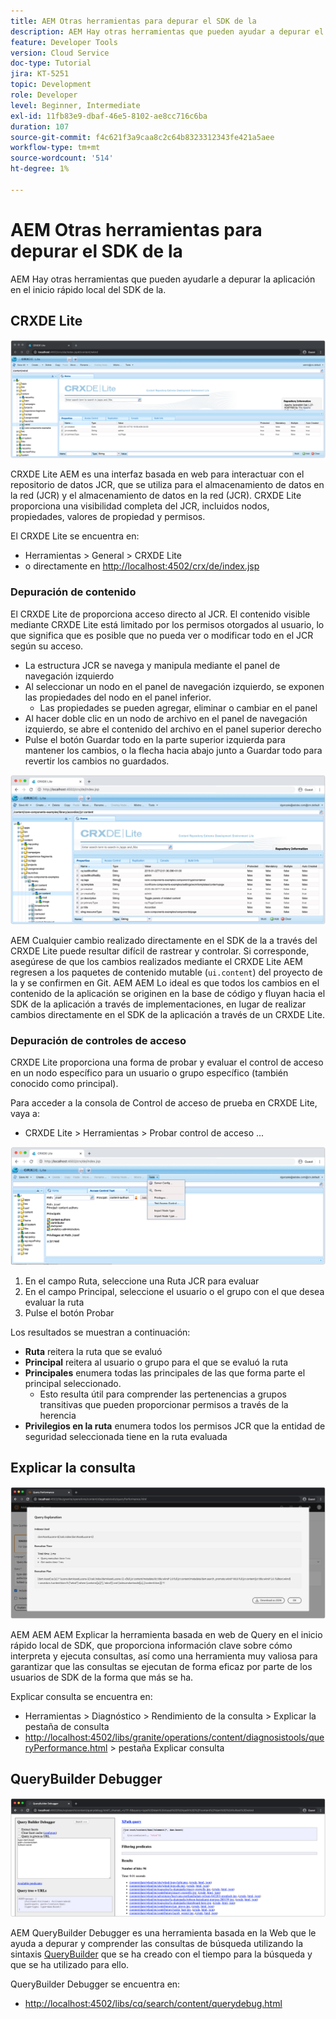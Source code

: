 ```yaml
---
title: AEM Otras herramientas para depurar el SDK de la
description: AEM Hay otras herramientas que pueden ayudar a depurar el inicio rápido local del SDK de la.
feature: Developer Tools
version: Cloud Service
doc-type: Tutorial
jira: KT-5251
topic: Development
role: Developer
level: Beginner, Intermediate
exl-id: 11fb83e9-dbaf-46e5-8102-ae8cc716c6ba
duration: 107
source-git-commit: f4c621f3a9caa8c2c64b8323312343fe421a5aee
workflow-type: tm+mt
source-wordcount: '514'
ht-degree: 1%

---
```


# AEM Otras herramientas para depurar el SDK de la

AEM Hay otras herramientas que pueden ayudarle a depurar la aplicación en el inicio rápido local del SDK de la.

## CRXDE Lite

![CRXDE Lite](./assets/other-tools/crxde-lite.png)

CRXDE Lite AEM es una interfaz basada en web para interactuar con el repositorio de datos JCR, que se utiliza para el almacenamiento de datos en la red (JCR) y el almacenamiento de datos en la red (JCR). CRXDE Lite proporciona una visibilidad completa del JCR, incluidos nodos, propiedades, valores de propiedad y permisos.

El CRXDE Lite se encuentra en:

+ Herramientas > General > CRXDE Lite
+ o directamente en [http://localhost:4502/crx/de/index.jsp](http://localhost:4502/crx/de/index.jsp)

### Depuración de contenido

El CRXDE Lite de proporciona acceso directo al JCR. El contenido visible mediante CRXDE Lite está limitado por los permisos otorgados al usuario, lo que significa que es posible que no pueda ver o modificar todo en el JCR según su acceso.

+ La estructura JCR se navega y manipula mediante el panel de navegación izquierdo
+ Al seleccionar un nodo en el panel de navegación izquierdo, se exponen las propiedades del nodo en el panel inferior.
   + Las propiedades se pueden agregar, eliminar o cambiar en el panel
+ Al hacer doble clic en un nodo de archivo en el panel de navegación izquierdo, se abre el contenido del archivo en el panel superior derecho
+ Pulse el botón Guardar todo en la parte superior izquierda para mantener los cambios, o la flecha hacia abajo junto a Guardar todo para revertir los cambios no guardados.

![CRXDE Lite - Depurando contenido](./assets/other-tools/crxde-lite__debugging-content.png)

AEM Cualquier cambio realizado directamente en el SDK de la a través del CRXDE Lite puede resultar difícil de rastrear y controlar. Si corresponde, asegúrese de que los cambios realizados mediante el CRXDE Lite AEM regresen a los paquetes de contenido mutable (`ui.content`) del proyecto de la y se confirmen en Git. AEM AEM Lo ideal es que todos los cambios en el contenido de la aplicación se originen en la base de código y fluyan hacia el SDK de la aplicación a través de implementaciones, en lugar de realizar cambios directamente en el SDK de la aplicación a través de un CRXDE Lite.

### Depuración de controles de acceso

CRXDE Lite proporciona una forma de probar y evaluar el control de acceso en un nodo específico para un usuario o grupo específico (también conocido como principal).

Para acceder a la consola de Control de acceso de prueba en CRXDE Lite, vaya a:

+ CRXDE Lite > Herramientas > Probar control de acceso ...

![CRXDE Lite - Probar control de acceso](./assets/other-tools/crxde-lite__test-access-control.png)

1. En el campo Ruta, seleccione una Ruta JCR para evaluar
1. En el campo Principal, seleccione el usuario o el grupo con el que desea evaluar la ruta
1. Pulse el botón Probar

Los resultados se muestran a continuación:

+ __Ruta__ reitera la ruta que se evaluó
+ __Principal__ reitera al usuario o grupo para el que se evaluó la ruta
+ __Principales__ enumera todas las principales de las que forma parte el principal seleccionado.
   + Esto resulta útil para comprender las pertenencias a grupos transitivas que pueden proporcionar permisos a través de la herencia
+ __Privilegios en la ruta__ enumera todos los permisos JCR que la entidad de seguridad seleccionada tiene en la ruta evaluada

## Explicar la consulta

![Explicar consulta](./assets/other-tools/explain-query.png)

AEM AEM AEM Explicar la herramienta basada en web de Query en el inicio rápido local de SDK, que proporciona información clave sobre cómo interpreta y ejecuta consultas, así como una herramienta muy valiosa para garantizar que las consultas se ejecutan de forma eficaz por parte de los usuarios de SDK de la forma que más se ha.

Explicar consulta se encuentra en:

+ Herramientas > Diagnóstico > Rendimiento de la consulta > Explicar la pestaña de consulta
+ [http://localhost:4502/libs/granite/operations/content/diagnosistools/queryPerformance.html](http://localhost:4502/libs/granite/operations/content/diagnosistools/queryPerformance.html) > pestaña Explicar consulta

## QueryBuilder Debugger

![Depurador de QueryBuilder](./assets/other-tools/query-debugger.png)

AEM QueryBuilder Debugger es una herramienta basada en la Web que le ayuda a depurar y comprender las consultas de búsqueda utilizando la sintaxis [QueryBuilder](https://experienceleague.adobe.com/docs/experience-manager-65/developing/platform/query-builder/querybuilder-api.html) que se ha creado con el tiempo para la búsqueda y que se ha utilizado para ello.

QueryBuilder Debugger se encuentra en:

+ [http://localhost:4502/libs/cq/search/content/querydebug.html](http://localhost:4502/libs/cq/search/content/querydebug.html)
